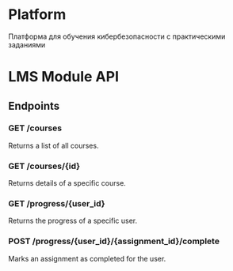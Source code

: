 # Platform
Платформа для обучения кибербезопасности с практическими заданиями
# LMS Module API

## Endpoints
### GET /courses
Returns a list of all courses.

### GET /courses/{id}
Returns details of a specific course.

### GET /progress/{user_id}
Returns the progress of a specific user.

### POST /progress/{user_id}/{assignment_id}/complete
Marks an assignment as completed for the user.

